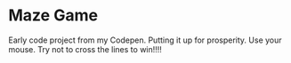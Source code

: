# Maze Game
 Early code project from my Codepen. Putting it up for prosperity.
 Use your mouse. Try not to cross the lines to win!!!!
